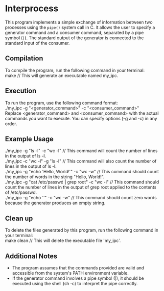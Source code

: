# Interprocess
This program implements a simple exchange of information between two processes using the `pipe()` system call in C.  It allows the user to specify a generator command and a consumer command, separated by a pipe symbol (`|`).  The standard output of the generator is connected to the standard input of the consumer.


Compilation
-----------
To compile the program, run the following command in your terminal:
<br>
make                  // This will generate an executable named my_ipc.

Execution
---------
To run the program, use the following command format:
<br>
./my_ipc -g "<generator_command>" -c "<consumer_command>" 
<br>
Replace <generator_command> and <consumer_command> with the actual commands you want to execute. You can specify options (-g and -c) in any order.


Example Usage
------------
./my_ipc -g "ls -l" -c "wc -l"      // This command will count the number of lines in the output of ls -l.
<br>
./my_ipc -c "wc -l" -g "ls -l"      // This command will also count the number of lines in the output of ls -l.
<br>
./my_ipc -g "echo 'Hello, World!'" -c "wc -w"   // This command should count the number of words in the string "Hello, World!".
<br>
./my_ipc -g "cat /etc/passwd | grep root" -c "wc -l"    // This command should count the number of lines in the output of grep root applied to the contents of /etc/passwd.
<br>
./my_ipc -g "echo ''" -c "wc -w"    // This command should count zero words because the generator produces an empty string.
<br>

Clean up
--------
To delete the files generated by this program, run the following command in your terminal:
<br>
make clean                  // This will delete the executable file 'my_ipc'.


Additional Notes
----------------
* The program assumes that the commands provided are valid and accessible from the system's PATH environment variable.
* If the generator command involves a pipe symbol (|), it should be executed using the shell (sh -c) to interpret the pipe correctly.
